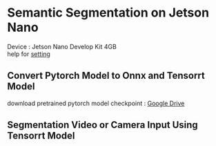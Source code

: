 # Semantic Segmentation on Jetson Nano
Device : Jetson Nano Develop Kit 4GB    
help for [setting](https://github.com/yunguks/Setting) 

## Convert Pytorch Model to Onnx and Tensorrt Model
download pretrained pytorch model checkpoint : [Google Drive](https://drive.google.com/drive/folders/1xG5QCrPuSSFUFPGfVhr7qE5OkVlJii3u)
## Segmentation Video or Camera Input Using Tensorrt Model

